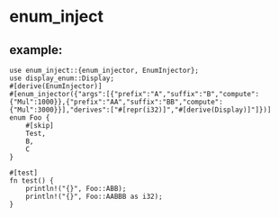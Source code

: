 # enum_inject

## example:
    
    use enum_inject::{enum_injector, EnumInjector};
    use display_enum::Display;
    #[derive(EnumInjector)]
    #[enum_injector({"args":[{"prefix":"A","suffix":"B","compute":{"Mul":1000}},{"prefix":"AA","suffix":"BB","compute":{"Mul":3000}}],"derives":["#[repr(i32)]","#[derive(Display)]"]})]
    enum Foo {
        #[skip]
        Test,
        B,
        C
    }

    #[test]
    fn test() {
        println!("{}", Foo::ABB);
        println!("{}", Foo::AABBB as i32);
    }